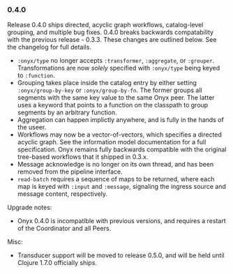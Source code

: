 ### 0.4.0

Release 0.4.0 ships directed, acyclic graph workflows, catalog-level grouping, and multiple bug fixes. 0.4.0 breaks backwards compatability with the previous release - 0.3.3. These changes are outlined below. See the changelog for full details.

- `:onyx/type` no longer accepts `:transformer`, `:aggregate`, or `:grouper`. Transformations are now *solely* specified with `:onyx/type` being keyed to `:function`.
- Grouping takes place inside the catalog entry by either setting `:onyx/group-by-key` or `:onyx/group-by-fn`. The former groups all segments with the same key value to the same Onyx peer. The latter uses a keyword that points to a function on the classpath to group segments by an arbitrary function.
- Aggregation can happen implictly anywhere, and is fully in the hands of the useer.
- Workflows may now be a vector-of-vectors, which specifies a directed acyclic graph. See the information model documentation for a full specification. Onyx remains fully backwards compatible with the original tree-based workflows that it shipped in 0.3.x.
- Message acknowledge is no longer on its own thread, and has been removed from the pipeline interface.
- `read-batch` requires a sequence of maps to be returned, where each map is keyed with `:input` and `:message`, signaling the ingress source and message content, respectively.

Upgrade notes:

- Onyx 0.4.0 is incompatible with previous versions, and requires a restart of the Coordinator and all Peers.

Misc:

- Transducer support will be moved to release 0.5.0, and will be held until Clojure 1.7.0 officially ships.

